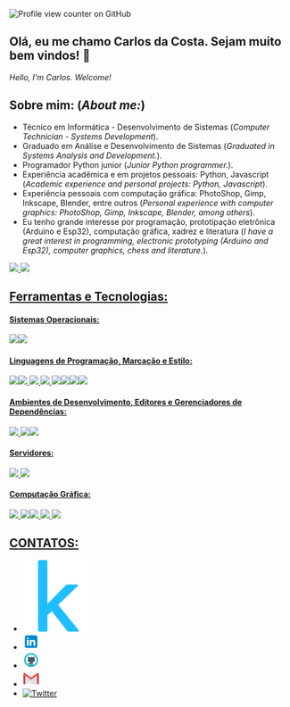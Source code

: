 ![Profile view counter on GitHub](https://komarev.com/ghpvc/?username=jcarlossc)
## Olá, eu me chamo Carlos da Costa. Sejam muito bem vindos! 👋
*Hello, I'm Carlos. Welcome!*

## Sobre mim: (*About me:*)
* Técnico em Informática - Desenvolvimento de Sistemas (*Computer Technician - Systems Development*).
* Graduado em Análise e Desenvolvimento de Sistemas (*Graduated in Systems Analysis and Development.*).
* Programador Python junior (*Junior Python programmer.*).
* Experiência acadêmica e em projetos pessoais: Python, Javascript (*Academic experience and personal projects: Python, Javascript*).
* Experiência pessoais com computação gráfica: PhotoShop, Gimp, Inkscape, Blender, entre outros (*Personal experience with computer graphics: PhotoShop, Gimp, Inkscape, Blender, among others*).
* Eu tenho grande interesse por programação, prototipação eletrônica (Arduino e Esp32), computação gráfica, xadrez e literatura (*I have a great interest in programming, electronic prototyping (Arduino and Esp32), computer graphics, chess and literature.*).

<div>
<a href="https://github.com/jcarlossc">
<img loading="lazy" height="200em" src="https://github-readme-stats.vercel.app/api/top-langs/?username=jcarlossc&layout=compact&langs_count=7&theme=github_dark"/> 
<img loading="lazy" height="200em" src="https://github-readme-stats.vercel.app/api?username=jcarlossc&show_icons=true&theme=github_dark&include_all_commits=true&count_private=true"/> 
</div>

## Ferramentas e Tecnologias:
#### Sistemas Operacionais:<br />
<abbr title="Windows"><img src="https://cdn.jsdelivr.net/gh/devicons/devicon@latest/icons/windows11/windows11-original.svg" style="width:50px" /></abbr><img src="https://cdn.jsdelivr.net/gh/devicons/devicon@latest/icons/linux/linux-original.svg" style="width:50px" />
#### Linguagens de Programação, Marcação e Estilo:     
<img src="https://cdn.jsdelivr.net/gh/devicons/devicon@latest/icons/java/java-original-wordmark.svg" style="width:50px" /><img src="https://cdn.jsdelivr.net/gh/devicons/devicon@latest/icons/php/php-original.svg" style="width:50px" /><span> </span><img src="https://cdn.jsdelivr.net/gh/devicons/devicon@latest/icons/javascript/javascript-original.svg" style="width:40px" /><span> </span><img src="https://cdn.jsdelivr.net/gh/devicons/devicon@latest/icons/python/python-original-wordmark.svg" style="width:50px" /><span> </span><img src="https://cdn.jsdelivr.net/gh/devicons/devicon@latest/icons/mysql/mysql-original-wordmark.svg" style="width:50px" /><img src="https://cdn.jsdelivr.net/gh/devicons/devicon@latest/icons/html5/html5-original.svg" style="width:50px" /><img src="https://cdn.jsdelivr.net/gh/devicons/devicon@latest/icons/css3/css3-original.svg" style="width:50px" /><img src="https://cdn.jsdelivr.net/gh/devicons/devicon@latest/icons/bootstrap/bootstrap-original-wordmark.svg" style="width:50px" />
          
          
          
          
#### Ambientes de Desenvolvimento, Editores e Gerenciadores de Dependências:
<img 
src="https://cdn.jsdelivr.net/gh/devicons/devicon@latest/icons/vscode/vscode-original.svg" style="width:40px" /><span> </span><img src="https://cdn.jsdelivr.net/gh/devicons/devicon@latest/icons/composer/composer-original.svg" style="width:40px" /><img src="https://cdn.jsdelivr.net/gh/devicons/devicon@latest/icons/jupyter/jupyter-original-wordmark.svg" style="width:50px" />
          
          
#### Servidores: 
<img src="https://cdn.jsdelivr.net/gh/devicons/devicon@latest/icons/apache/apache-original-wordmark.svg" style="width:50px" /><span> </span><img src="https://cdn.jsdelivr.net/gh/devicons/devicon@latest/icons/nginx/nginx-original.svg" style="width:50px" />
#### Computação Gráfica: 
<img src="https://cdn.jsdelivr.net/gh/devicons/devicon@latest/icons/photoshop/photoshop-original.svg" style="width:50px" /><span> </span><img src="https://cdn.jsdelivr.net/gh/devicons/devicon@latest/icons/gimp/gimp-original.svg" style="width:50px" /><img src="https://cdn.jsdelivr.net/gh/devicons/devicon@latest/icons/inkscape/inkscape-original.svg" style="width:50px" /><span> </span><img src="https://cdn.jsdelivr.net/gh/devicons/devicon@latest/icons/blender/blender-original.svg" style="width:50px" /><span> </span><img src="https://cdn.jsdelivr.net/gh/devicons/devicon@latest/icons/threedsmax/threedsmax-original.svg" style="width:50px" />

## CONTATOS:
<ul class="text-center">
          <li class="align-menu">
            <abbr title="Kaggle"><a href="https://www.kaggle.com/jcarlossc" id="link-7" target="_blank" alt="link-kaggle">
                <img src="icons/kaggle.svg" id="kaggle-svg" alt="Kaggle">
            </a></abbr>
          </li>
          <li class="align-menu">
            <abbr title="Linkedin"><a href="https://www.linkedin.com/in/carlos-da-costa-669252149/" id="link-7" target="_blank" alt="link-linkedin">
                <span title="Linkedin"><svg xmlns="http://www.w3.org/2000/svg" x="0px" y="0px" width="30" height="30" viewBox="0 0 48 48">
                    <path fill="#0288D1" d="M42,37c0,2.762-2.238,5-5,5H11c-2.761,0-5-2.238-5-5V11c0-2.762,2.239-5,5-5h26c2.762,0,5,2.238,5,5V37z"></path><path fill="#FFF" d="M12 19H17V36H12zM14.485 17h-.028C12.965 17 12 15.888 12 14.499 12 13.08 12.995 12 14.514 12c1.521 0 2.458 1.08 2.486 2.499C17 15.887 16.035 17 14.485 17zM36 36h-5v-9.099c0-2.198-1.225-3.698-3.192-3.698-1.501 0-2.313 1.012-2.707 1.99C24.957 25.543 25 26.511 25 27v9h-5V19h5v2.616C25.721 20.5 26.85 19 29.738 19c3.578 0 6.261 2.25 6.261 7.274L36 36 36 36z"></path>
                </svg></span>
            </a></abbr>
          </li>
          <li class="align-menu">
            <abbr title="GitHub"><a href="https://github.com/jcarlossc" id="link-6" target="_blank">
                <span title="Github"><svg xmlns="http://www.w3.org/2000/svg" x="0px" y="0px" width="30" height="30" viewBox="0 0 48 48">
                    <path fill="#fff" d="M41,24c0,9.4-7.6,17-17,17S7,33.4,7,24S14.6,7,24,7S41,14.6,41,24z"></path><path fill="#455a64" d="M21,41v-5.5c0-0.3,0.2-0.5,0.5-0.5s0.5,0.2,0.5,0.5V41h2v-6.5c0-0.3,0.2-0.5,0.5-0.5s0.5,0.2,0.5,0.5	V41h2v-5.5c0-0.3,0.2-0.5,0.5-0.5s0.5,0.2,0.5,0.5V41h1.8c0.2-0.3,0.2-0.6,0.2-1.1V36c0-2.2-1.9-5.2-4.3-5.2h-2.5	c-2.3,0-4.3,3.1-4.3,5.2v3.9c0,0.4,0.1,0.8,0.2,1.1H21L21,41z M40.1,26.4L40.1,26.4c0,0-1.3-0.4-2.4-0.4h-0.1	c-1.1,0-2.9,0.3-2.9,0.3c-0.1,0-0.1,0-0.1-0.1s0-0.1,0.1-0.1s2-0.3,3.1-0.3s2.4,0.4,2.5,0.4s0.1,0.1,0.1,0.2	C40.2,26.3,40.2,26.4,40.1,26.4z M39.8,27.2L39.8,27.2c0,0-1.4-0.4-2.6-0.4c-0.9,0-3,0.2-3.1,0.2S34,27,34,26.9s0-0.1,0.1-0.1	s2.2-0.2,3.1-0.2c1.3,0,2.6,0.4,2.6,0.4c0.1,0,0.1,0.1,0.1,0.2C39.9,27.1,39.9,27.2,39.8,27.2z M7.8,26.4c-0.1,0-0.1,0-0.1-0.1	s0-0.1,0.1-0.2c0.8-0.2,2.4-0.5,3.3-0.5c0.8,0,3.5,0.2,3.6,0.2s0.1,0.1,0.1,0.1c0,0.1-0.1,0.1-0.1,0.1s-2.7-0.2-3.5-0.2	C10.1,26,8.6,26.2,7.8,26.4L7.8,26.4z M8.2,27.9c0,0-0.1,0-0.1-0.1s0-0.1,0-0.2c0.1,0,1.4-0.8,2.9-1c1.3-0.2,4,0.1,4.2,0.1	c0.1,0,0.1,0.1,0.1,0.1c0,0.1-0.1,0.1-0.1,0.1l0,0c0,0-2.8-0.3-4.1-0.1C9.6,27.1,8.2,27.9,8.2,27.9L8.2,27.9z"></path><path fill="#455a64" d="M14.2,23.5c0-4.4,4.6-8.5,10.3-8.5s10.3,4,10.3,8.5S31.5,31,24.5,31S14.2,27.9,14.2,23.5z"></path><path fill="#455a64" d="M28.6,16.3c0,0,1.7-2.3,4.8-2.3c1.2,1.2,0.4,4.8,0,5.8L28.6,16.3z M20.4,16.3c0,0-1.7-2.3-4.8-2.3	c-1.2,1.2-0.4,4.8,0,5.8L20.4,16.3z M20.1,35.9c0,0-2.3,0-2.8,0c-1.2,0-2.3-0.5-2.8-1.5c-0.6-1.1-1.1-2.3-2.6-3.3	c-0.3-0.2-0.1-0.4,0.4-0.4c0.5,0.1,1.4,0.2,2.1,1.1c0.7,0.9,1.5,2,2.8,2s2.7,0,3.5-0.9L20.1,35.9z"></path><path fill="#00bcd4" d="M24,4C13,4,4,13,4,24s9,20,20,20s20-9,20-20S35,4,24,4z M24,40c-8.8,0-16-7.2-16-16S15.2,8,24,8	s16,7.2,16,16S32.8,40,24,40z"></path>
                </svg></span>
            </a></abbr>
          </li>
          <li class="align-menu">
            <abbr title="Email"><a href="mailto:josecscosta@fac.pe.senac.br" id="link-6">
                <span title="Gmail"><svg xmlns="http://www.w3.org/2000/svg" x="0px" y="0px" width="30" height="30" viewBox="0 0 48 48">
                    <path fill="#e0e0e0" d="M5.5,40.5h37c1.933,0,3.5-1.567,3.5-3.5V11c0-1.933-1.567-3.5-3.5-3.5h-37C3.567,7.5,2,9.067,2,11v26C2,38.933,3.567,40.5,5.5,40.5z"></path><path fill="#d9d9d9" d="M26,40.5h16.5c1.933,0,3.5-1.567,3.5-3.5V11c0-1.933-1.567-3.5-3.5-3.5h-37C3.567,7.5,2,9.067,2,11L26,40.5z"></path><path fill="#eee" d="M6.745,40.5H42.5c1.933,0,3.5-1.567,3.5-3.5V11.5L6.745,40.5z"></path><path fill="#e0e0e0" d="M25.745,40.5H42.5c1.933,0,3.5-1.567,3.5-3.5V11.5L18.771,31.616L25.745,40.5z"></path><path fill="#ca3737" d="M42.5,9.5h-37C3.567,9.5,2,9.067,2,11v26c0,1.933,1.567,3.5,3.5,3.5H7V12h34v28.5h1.5c1.933,0,3.5-1.567,3.5-3.5V11C46,9.067,44.433,9.5,42.5,9.5z"></path><path fill="#f5f5f5" d="M42.5,7.5H24H5.5C3.567,7.5,2,9.036,2,11c0,1.206,1.518,2.258,1.518,2.258L24,27.756l20.482-14.497c0,0,1.518-1.053,1.518-2.258C46,9.036,44.433,7.5,42.5,7.5z"></path><path fill="#e84f4b" d="M43.246,7.582L24,21L4.754,7.582C3.18,7.919,2,9.297,2,11c0,1.206,1.518,2.258,1.518,2.258L24,27.756l20.482-14.497c0,0,1.518-1.053,1.518-2.258C46,9.297,44.82,7.919,43.246,7.582z"></path>
                </svg></span>
            </a></abbr>
          </li>
          <li class="align-menu">
            <abbr title="TwitterX"><a href="https://x.com/jcarlossc1977" id="link-7" target="_blank" alt="link-Twitter">
                <img src="/static/img/twitter.png" id="twitter-png" alt="Twitter">
            </a></abbr>
          </li>
          </ul>
          
          
          
          
          
          
          
          
          
          
          
          
          
          
          
          
          
